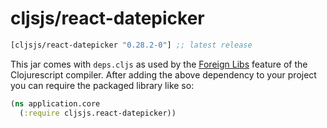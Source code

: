 # cljsjs/react-datepicker

[](dependency)
```clojure
[cljsjs/react-datepicker "0.28.2-0"] ;; latest release
```
[](/dependency)

This jar comes with `deps.cljs` as used by the [Foreign Libs][flibs] feature
of the Clojurescript compiler. After adding the above dependency to your project
you can require the packaged library like so:

```clojure
(ns application.core
  (:require cljsjs.react-datepicker))
```

[flibs]: https://github.com/clojure/clojurescript/wiki/Packaging-Foreign-Dependencies
